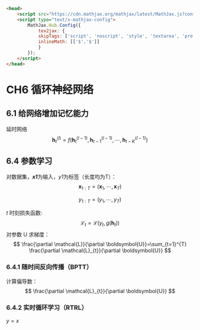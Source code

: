 ```html
<head>
    <script src="https://cdn.mathjax.org/mathjax/latest/MathJax.js?config=TeX-AMS-MML_HTMLorMML" type="text/javascript"></script>
    <script type="text/x-mathjax-config">
        MathJax.Hub.Config({
            tex2jax: {
            skipTags: ['script', 'noscript', 'style', 'textarea', 'pre'],
            inlineMath: [['$','$']]
            }
        });
    </script>
</head>
```

# CH6 循环神经网络

## 6.1 给网络增加记忆能力

延时网络
$$
\boldsymbol{h}_{t}^{(l)}=f\left(\boldsymbol{h}_{t}^{(l-1)}, \boldsymbol{h}_{t-1}^{(l-1)}, \cdots, \boldsymbol{h}_{t-K}^{(l-1)}\right)
$$

## 6.4 参数学习

对数据集，***x1***为输入，*y1*为标签（长度均为T）：
$$
\boldsymbol{x}_{1: T}=\left(\boldsymbol{x}_{1}, \cdots, \boldsymbol{x}_{T}\right)
$$

$$
y_{1: T}=\left(y_{1}, \cdots, y_{T}\right)
$$

*t* 时刻损失函数:
$$
\mathcal{L}_{t}=\mathcal{L}\left(y_{t}, g\left(\boldsymbol{h}_{t}\right)\right)
$$
对参数 U 求梯度：
$$
\frac{\partial \mathcal{L}}{\partial \boldsymbol{U}}=\sum_{t=1}^{T} \frac{\partial \mathcal{L}_{t}}{\partial \boldsymbol{U}}
$$

### 6.4.1 随时间反向传播（BPTT）

计算偏导数：
$$
\frac{\partial \mathcal{L}_{t}}{\partial \boldsymbol{U}}
$$

### 6.4.2 实时循环学习（RTRL）

$y=x$